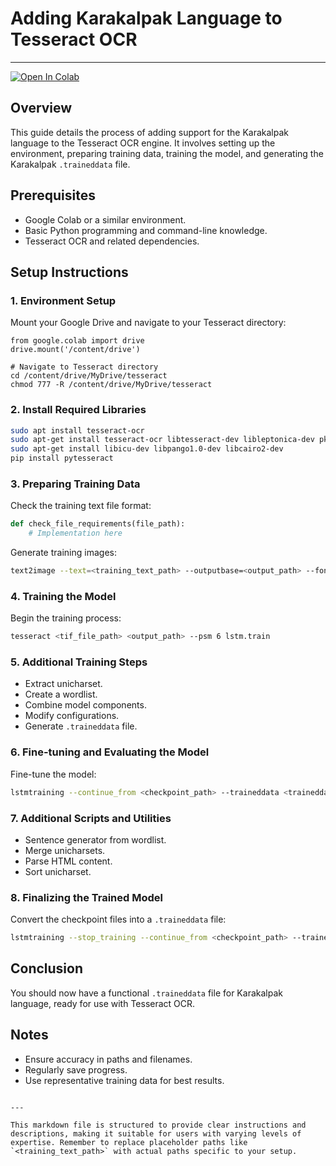 
# Adding Karakalpak Language to Tesseract OCR
---
[![Open In Colab](https://colab.research.google.com/assets/colab-badge.svg)](https://colab.research.google.com/gist/davron112/ee9777c2c692d894ec7f6d1f9558539c/training_kaa_latin.ipynb)


## Overview
This guide details the process of adding support for the Karakalpak language to the Tesseract OCR engine. It involves setting up the environment, preparing training data, training the model, and generating the Karakalpak `.traineddata` file.

## Prerequisites
- Google Colab or a similar environment.
- Basic Python programming and command-line knowledge.
- Tesseract OCR and related dependencies.

## Setup Instructions

### 1. Environment Setup

Mount your Google Drive and navigate to your Tesseract directory:

```
from google.colab import drive
drive.mount('/content/drive')

# Navigate to Tesseract directory
cd /content/drive/MyDrive/tesseract
chmod 777 -R /content/drive/MyDrive/tesseract
```

### 2. Install Required Libraries

```bash
sudo apt install tesseract-ocr
sudo apt-get install tesseract-ocr libtesseract-dev libleptonica-dev pkg-config
sudo apt-get install libicu-dev libpango1.0-dev libcairo2-dev
pip install pytesseract
```

### 3. Preparing Training Data

Check the training text file format:

```python
def check_file_requirements(file_path):
    # Implementation here
```

Generate training images:

```bash
text2image --text=<training_text_path> --outputbase=<output_path> --font='Times New Roman' --fonts_dir=<fonts_directory>
```

### 4. Training the Model

Begin the training process:

```bash
tesseract <tif_file_path> <output_path> --psm 6 lstm.train
```

### 5. Additional Training Steps

- Extract unicharset.
- Create a wordlist.
- Combine model components.
- Modify configurations.
- Generate `.traineddata` file.

### 6. Fine-tuning and Evaluating the Model

Fine-tune the model:

```bash
lstmtraining --continue_from <checkpoint_path> --traineddata <traineddata_path> --max_iterations 1000
```

### 7. Additional Scripts and Utilities

- Sentence generator from wordlist.
- Merge unicharsets.
- Parse HTML content.
- Sort unicharset.

### 8. Finalizing the Trained Model

Convert the checkpoint files into a `.traineddata` file:

```bash
lstmtraining --stop_training --continue_from <checkpoint_path> --traineddata <traineddata_path> --model_output <final_traineddata_path>
```

## Conclusion

You should now have a functional `.traineddata` file for Karakalpak language, ready for use with Tesseract OCR.

## Notes

- Ensure accuracy in paths and filenames.
- Regularly save progress.
- Use representative training data for best results.
```

---

This markdown file is structured to provide clear instructions and descriptions, making it suitable for users with varying levels of expertise. Remember to replace placeholder paths like `<training_text_path>` with actual paths specific to your setup.